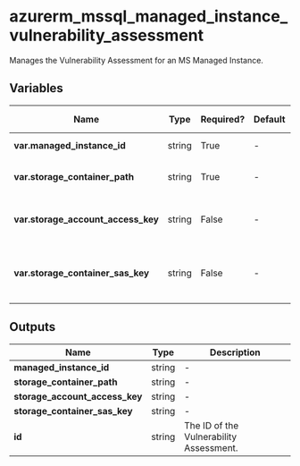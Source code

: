 # azurerm_mssql_managed_instance_vulnerability_assessment

Manages the Vulnerability Assessment for an MS Managed Instance.

## Variables

| Name | Type | Required? | Default  | possible values | Description |
| ---- | ---- | --------- | -------- | ----------- | ----------- |
| **var.managed_instance_id** | string | True | -  |  -  | The id of the MS SQL Managed Instance. Changing this forces a new resource to be created. | 
| **var.storage_container_path** | string | True | -  |  -  | A blob storage container path to hold the scan results (e.g. <https://myStorage.blob.core.windows.net/VaScans/>). | 
| **var.storage_account_access_key** | string | False | -  |  -  | Specifies the identifier key of the storage account for vulnerability assessment scan results. If `storage_container_sas_key` isn't specified, `storage_account_access_key` is required. | 
| **var.storage_container_sas_key** | string | False | -  |  -  | A shared access signature (SAS Key) that has write access to the blob container specified in `storage_container_path` parameter. If `storage_account_access_key` isn't specified, `storage_container_sas_key` is required. | 



## Outputs

| Name | Type | Description |
| ---- | ---- | --------- | 
| **managed_instance_id** | string  | - | 
| **storage_container_path** | string  | - | 
| **storage_account_access_key** | string  | - | 
| **storage_container_sas_key** | string  | - | 
| **id** | string  | The ID of the Vulnerability Assessment. | 